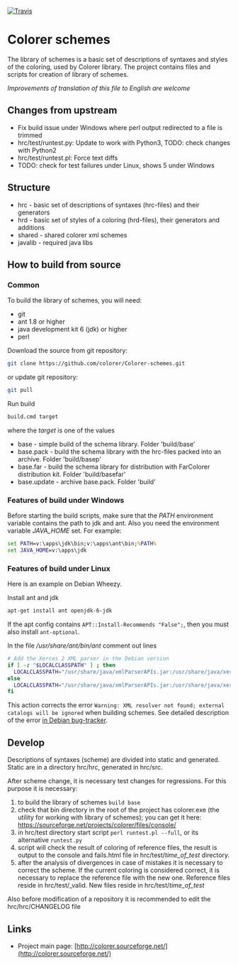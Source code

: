 ﻿[![Travis](https://img.shields.io/travis/colorer/Colorer-schemes.svg)](https://travis-ci.org/colorer/Colorer-schemes)

Colorer schemes
========================
The library of schemes is a basic set of descriptions of syntaxes and styles of the coloring, used by Colorer library.
The project contains files and scripts for creation of library of schemes.

*Improvements of translation of this file to English are welcome*

Changes from upstream
------------------------

  * Fix build issue under Windows where perl output redirected to a file is trimmed
  * hrc/test/runtest.py: Update to work with Python3, TODO: check changes with Python2
  * hrc/test/runtest.pl: Force text diffs
  * TODO: check for test failures under Linux, shows 5 under Windows

Structure
------------------------

  * hrc - basic set of descriptions of syntaxes (hrc-files) and their generators
  * hrd - basic set of styles of a coloring (hrd-files), their generators and additions
  * shared - shared colorer xml schemes
  * javalib - required java libs
  
How to build from source
------------------------

### Common ###

To build the library of schemes, you will need:

  * git
  * ant 1.8 or higher
  * java development kit 6 (jdk) or higher
  * perl

Download the source from git repository:

```sh
git clone https://github.com/colorer/Colorer-schemes.git
```

or update git repository:

```sh
git pull
```

Run build

```sh
build.cmd target
```

where the *target* is one of the values

  * base        - simple build of the schema library. Folder 'build/base'
  * base.pack   - build the schema library with the hrc-files packed into an archive. Folder 'build/basep'
  * base.far    - build the schema library for distribution with FarColorer distribution kit. Folder 'build/basefar'
  * base.update - archive base.pack. Folder 'build'

### Features of build under Windows ###

Before starting the build scripts, make sure that the *PATH* environment variable contains the path to jdk and ant.
Also you need the environment variable *JAVA_HOME* set. For example:

```cmd
set PATH=v:\apps\jdk\bin;v:\apps\ant\bin;%PATH%
set JAVA_HOME=v:\apps\jdk
```

### Features of build under Linux ###

Here is an example on Debian Wheezy.

Install ant and jdk

```sh
apt-get install ant openjdk-6-jdk
```

If the apt config contains `APT::Install-Recommends "False";`, then you must also install `ant-optional`.

In the file */usr/share/ant/bin/ant* comment out lines

```sh
# Add the Xerces 2 XML parser in the Debian version
if [ -z "$LOCALCLASSPATH" ] ; then
  LOCALCLASSPATH="/usr/share/java/xmlParserAPIs.jar:/usr/share/java/xercesImpl.jar"
else
  LOCALCLASSPATH="/usr/share/java/xmlParserAPIs.jar:/usr/share/java/xercesImpl.jar:$LOCALCLASSPATH"
fi
```

This action corrects the error `Warning: XML resolver not found; external catalogs will be ignored` when building schemes.
See detailed description of the error [in Debian bug-tracker](http://bugs.debian.org/cgi-bin/bugreport.cgi?bug=552032).

## Develop ##

Descriptions of syntaxes (scheme) are divided into static and generated. Static are in a directory hrc/hrc, generated in hrc/src.

After scheme change, it is necessary test changes for regressions. For this purpose it is necessary:

  1. to build the library of schemes `build base`
  2. check that bin directory in the root of the project has colorer.exe (the utility for working with library of schemes); you can get it here: https://sourceforge.net/projects/colorer/files/console/
  3. in hrc/test directory start script `perl runtest.pl --full`, or its alternative `runtest.py` 
  4. script will check the result of coloring of reference files, the result is output to the console and fails.html file in hrc/test/*time_of_test* directory.
  5. after the analysis of divergences in case of mistakes it is necessary to correct the scheme. If the current coloring is considered correct, it is necessary to replace the reference file with the new one.
     Reference files reside in hrc/test/_valid. New files reside in hrc/test/*time_of_test*

Also before modification of a repository it is recommended to edit the hrc/hrc/CHANGELOG file

Links
------------------------

* Project main page: [http://colorer.sourceforge.net/](http://colorer.sourceforge.net/)

